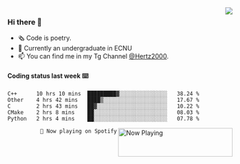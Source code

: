 <img  align="right" src="https://github-readme-stats.vercel.app/api?username=BillChen2K&show_icons=true&count_private=true&hide_title=true">

### Hi there 👋

- 🗞 Code is poetry.
- 🌱 Currently an undergraduate in ECNU
- 📫 You can find me in my Tg Channel [@Hertz2000](https://t.me/Hertz2000).

#### Coding status last week ⌨️

<!--START_SECTION:waka-->
```text
C++      10 hrs 10 mins  █████████▓░░░░░░░░░░░░░░░   38.24 % 
Other    4 hrs 42 mins   ████▒░░░░░░░░░░░░░░░░░░░░   17.67 % 
C        2 hrs 43 mins   ██▓░░░░░░░░░░░░░░░░░░░░░░   10.22 % 
CMake    2 hrs 8 mins    ██░░░░░░░░░░░░░░░░░░░░░░░   08.03 % 
Python   2 hrs 4 mins    ██░░░░░░░░░░░░░░░░░░░░░░░   07.78 % 
```
<!--END_SECTION:waka-->


<div>
<a href="https://spotify-now-playing.billchen2k.vercel.app/now-playing?open">
   <img align="right" src="https://spotify-now-playing.billchen2k.vercel.app/now-playing" width="256" height="64" alt="Now Playing">
</a>
</div>

<div>
<p align="right"><code>🎵 Now playing on Spotify</code></p>
</div>

<!--
**BillChen2K/BillChen2K** is a ✨ _special_ ✨ repository because its `README.md` (this file) appears on your GitHub profile.

Here are some ideas to get you started:

- 🔭 I’m currently working on ...
- 🌱 I’m currently learning ...
- 👯 I’m looking to collaborate on ...
- 🤔 I’m looking for help with ...
- 💬 Ask me about ...
- 📫 How to reach me: ...
- 😄 Pronouns: ...
- ⚡ Fun fact: ...
-->
